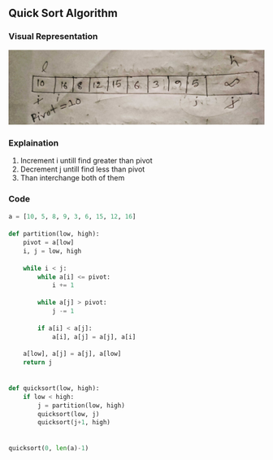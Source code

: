## Quick Sort Algorithm

### Visual Representation
![Quick Sorting Image](https://raw.githubusercontent.com/mostafijur-rahman299/cracking-coding-interview-solutions/master/Sorting/quick-sort.jpg)

### Explaination
1. Increment i untill find greater than pivot
2. Decrement j untill find less than pivot
3. Than interchange both of them

### Code
```python
a = [10, 5, 8, 9, 3, 6, 15, 12, 16]

def partition(low, high):
    pivot = a[low]
    i, j = low, high
    
    while i < j:
        while a[i] <= pivot:
            i += 1
            
        while a[j] > pivot:
            j -= 1
            
        if a[i] < a[j]:
            a[i], a[j] = a[j], a[i]
        
    a[low], a[j] = a[j], a[low]
    return j
    

def quicksort(low, high):
    if low < high:
        j = partition(low, high)
        quicksort(low, j)
        quicksort(j+1, high)
    
    
quicksort(0, len(a)-1)
```